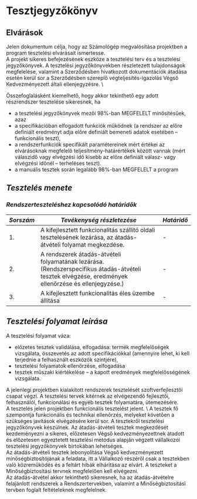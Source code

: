 # **Tesztjegyzőkönyv**


## **Elvárások**
Jelen dokumentum célja, hogy az Számológép megvalósítása projektben a program
tesztelési elvárásait ismertesse. \
A projekt sikeres befejezésének eszköze a tesztelési terv és a tesztelési jegyzőkönyvek. A
tesztelési jegyzőkönyvekben részletezett tulajdonságok megfelelése, valamint a
Szerződésben hivatkozott dokumentációk átadása esetén kerül sor a Szerződésben szereplő
végteljesítés-igazolás Végső Kedvezményezett általi ellenjegyzésre. \

Összefoglalásként kiemelhető, hogy akkor tekinthető egy adott részrendszer tesztelése
sikeresnek, ha
- a tesztelési jegyzőkönyvek mezői 98%-ban MEGFELELT minősítésűek, azaz
- a specifikációban elfogadott funkciók működnek (a rendszer az előre definiált
eredményt adja előre definiált bemeneti adatok esetében – funkcionális teszt),
- a rendszerfunkciók specifikált paramétereinek mért értékei az elvárásoknak
megfelelő teljesítmény-határértékek között vannak (mért válaszidő vagy elvégzési
idő kisebb az előre definiált válasz- vagy elvégzési időnél – terheléses teszt).
- a manuális tesztek során legalább 98%-ban MEGFELELT a program

## *Tesztelés menete*

### *Rendszerteszteléshez kapcsolódó határidők*
| *Sorszám* | *Tevékenység részletezése* | *Határidő* |
| ----------- | ----------- | ----------- |
| 1.| A kifejlesztett funkcionalitás szállító oldali tesztelésének lezárása, az átadás-átvételi folyamat megkezdése.  | - |
| 2.| A rendszerek átadás-átvételi folyamatának lezárása. (Rendszerspecifikus átadás-átvételi tesztek elvégzése, eredmények ellenőrzése és ellenjegyzése.)  | - |
| 3.| A kifejlesztett funkcionalitás éles üzembe állítása | - |

## *Tesztelési folyamat leírása*

A tesztelési folyamat váza:
- előzetes tesztek validálása, elfogadása: termék megfelelőségek vizsgálata, összevetés az
adott specifikációkkal (amennyire lehet, ki kell terjednie a felhasznált eszközök szintjére),
- tesztelési folyamatok ellenőrzése, elfogadása
- tesztek műszaki kiértékelése – a kapott eredmények megfelelősségének vizsgálata.

A jelenlegi projektben kialakított rendszerek tesztelését szoftverfejlesztői csapat végzi. A tesztelési tervek kitérnek az elvégezendő fejlesztői, felhasználói, funkcionálási és egyéb tesztek folyamatára, ütemezésére. \
A tesztelés jelen projektben funkcionális tesztelést jelent. \ 
A tesztek fő szempontja funkcionális és technikai ellenőrzés, melyeket
követően a szükséges javítások elvégzésére kerül sor. A tesztekről tesztelési jegyzőkönyvek
készülnek.
Az átadás-átvételi tesztek megkezdését kezdeményezni a sikeres, előzetesen Végső
kedvezményezettnek átadott és előzetesen egyeztetett tesztelési metódus alapján végzett vállalkozói
tesztelési jegyzőkönyvek birtokában lehetséges. \
Az átadás-átvételi tesztek lebonyolítása Végső kedvezményezett minőségbiztosítójának a feladata, itt
a Vállalkozó részéről csak a tesztekben való közreműködés és a feltárt hibák elhárítása az elvárt. A
teszteket a Minőségbiztosítási tervnek megfelelően kell elvégezni. \
Az átadás-átvétel akkor tekinthető sikeresnek, ha az átadás-átvételre felajánlott rendszerek a
Rendszertervekben, valamint a Minőségbiztosítási tervben foglalt feltételeknek megfelelnek.

